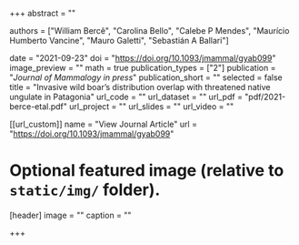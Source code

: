 +++
abstract = ""

authors = ["William Bercê", "Carolina Bello", "Calebe P Mendes", "Maurício Humberto Vancine", "Mauro Galetti", "Sebastián A Ballari"]

date = "2021-09-23"
doi = "https://doi.org/10.1093/jmammal/gyab099"
image_preview = ""
math = true
publication_types = ["2"]
publication = "*Journal of Mammalogy* *in press*"
publication_short = ""
selected = false
title = "Invasive wild boar’s distribution overlap with threatened native ungulate in Patagonia"
url_code = ""
url_dataset = ""
url_pdf = "pdf/2021-berce-etal.pdf"
url_project = ""
url_slides = ""
url_video = ""

[[url_custom]]
name = "View Journal Article"
url = "https://doi.org/10.1093/jmammal/gyab099"

# Optional featured image (relative to `static/img/` folder).
[header]
image = ""
caption = ""

+++
